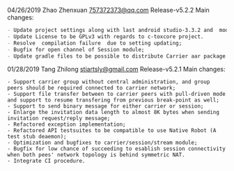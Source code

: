 04/26/2019 Zhao Zhenxuan 757372373@qq.com
Release-v5.2.2 Main changes:

```markdown
- Update project settings along with last android studio-3.3.2 and  modify outdated methods
- Update License to be GPLv3 with regards to c-toxcore project.
- Resolve  compilation failure  due to setting updating;
- Bugfix for open channel of Session module;
- Update gradle files to be possible to distribute Carrier aar package via jcenter.
```

01/28/2019 Tang Zhilong  <stiartsly@gmail.com>
Release-v5.2.1 Main changes:

	- Support carrier group without central administration, and group peers should be required connected to carrier network;
	- Support file transfer between to carrier peers with pull-driven mode and support to resume transfering from previous break-point as well;
	- Support to send binary message for either carrier or session;
	- Enlarge the invitation data length to almost 8K bytes when sending invitation request/reply message;
	- Refactored exception implementation;
	- Refactored API testsuites to be compatible to use Native Robot (A test stub deaemon);
	- Optimization and bugfixes to carrier/session/stream module;
	- Bugfix for low chance of succeeding to esablish session connectivity when both pees' network topology is behind symmetric NAT.
	- Integrate CI procedure.

